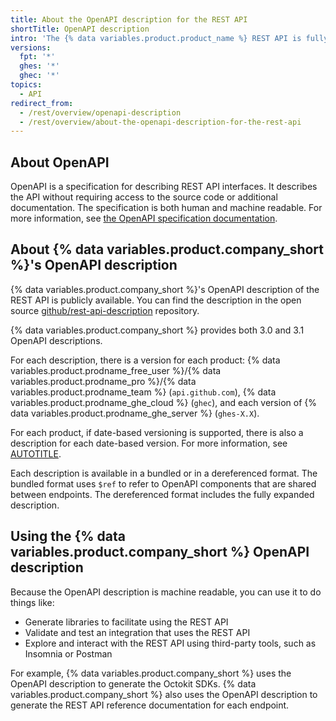 ```yaml
---
title: About the OpenAPI description for the REST API
shortTitle: OpenAPI description
intro: 'The {% data variables.product.product_name %} REST API is fully described in an OpenAPI compliant document.'
versions:
  fpt: '*'
  ghes: '*'
  ghec: '*'
topics:
  - API
redirect_from:
  - /rest/overview/openapi-description
  - /rest/overview/about-the-openapi-description-for-the-rest-api
---
```


## About OpenAPI

OpenAPI is a specification for describing REST API interfaces. It describes the API without requiring access to the source code or additional documentation. The specification is both human and machine readable. For more information, see [the OpenAPI specification documentation](https://spec.openapis.org/oas/v3.1.0).

## About {% data variables.product.company_short %}'s OpenAPI description

{% data variables.product.company_short %}'s OpenAPI description of the REST API is publicly available. You can find the description in the open source [github/rest-api-description](https://github.com/github/rest-api-description) repository.

{% data variables.product.company_short %} provides both 3.0 and 3.1 OpenAPI descriptions.

For each description, there is a version for each product: {% data variables.product.prodname_free_user %}/{% data variables.product.prodname_pro %}/{% data variables.product.prodname_team %} (`api.github.com`), {% data variables.product.prodname_ghe_cloud %} (`ghec`), and each version of {% data variables.product.prodname_ghe_server %} (`ghes-X.X`).

For each product, if date-based versioning is supported, there is also a description for each date-based version. For more information, see [AUTOTITLE](/rest/overview/api-versions).

Each description is available in a bundled or in a dereferenced format. The bundled format uses `$ref` to refer to OpenAPI components that are shared between endpoints. The dereferenced format includes the fully expanded description.

## Using the {% data variables.product.company_short %} OpenAPI description

Because the OpenAPI description is machine readable, you can use it to do things like:

* Generate libraries to facilitate using the REST API
* Validate and test an integration that uses the REST API
* Explore and interact with the REST API using third-party tools, such as Insomnia or Postman

For example, {% data variables.product.company_short %} uses the OpenAPI description to generate the Octokit SDKs. {% data variables.product.company_short %} also uses the OpenAPI description to generate the REST API reference documentation for each endpoint.
